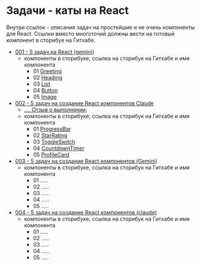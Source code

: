 # Задачи - каты на React

Внутри ссылок - описания задач на простейшие и не очень компоненты для React. Ссылки вместо многоточий должны вести на готовый компонент в сторибуе на Гитхабе.

- [001 - 5 задач на React (gemini)](001_katas/readme.md)
  - компоненты в сторибуке, ссылка на сторибук на Гитхабе и имя компонента
    - 01 [Greeting](https://kvisaz.github.io/react-game-components/storybook/index.html?path=/story/components-001-28-08-2024-react-katas-greeting--default-story)
    - 02 [Heading](https://kvisaz.github.io/react-game-components/storybook/index.html?path=/story/components-001-28-08-2024-react-katas-heading--default-story)
    - 03 [List](https://kvisaz.github.io/react-game-components/storybook/index.html?path=/story/components-001-28-08-2024-react-katas-list--default-story)
    - 04 [Button](https://kvisaz.github.io/react-game-components/storybook/index.html?path=/story/components-001-28-08-2024-react-katas-button--default-story)
    - 05 [Image](https://kvisaz.github.io/react-game-components/storybook/index.html?path=/story/components-001-28-08-2024-react-katas-image--default-story)
- [002 - 5 задач на создание React компонентов Claude](002_katas/readme.md)
  - [.... Отзыв о выполнении](002_katas/report.md);
  - компоненты в сторибуке, ссылка на сторибук на Гитхабе и имя компонента
    - 01 [ProgressBar](https://kvisaz.github.io/react-game-components/storybook/index.html?path=/story/components-002-29-08-2024-react-katas-progressbar--default)
    - 02 [StarRating](https://kvisaz.github.io/react-game-components/storybook/?path=/story/components-002-29-08-2024-react-katas-starrating--default)
    - 03 [ToggleSwitch](https://kvisaz.github.io/react-game-components/storybook/index.html?path=/story/components-002-29-08-2024-react-katas-toggleswitch--default)
    - 04 [CountdownTimer](https://kvisaz.github.io/react-game-components/storybook/index.html?path=/story/components-002-29-08-2024-react-katas-countdowntimer--default)
    - 05 [ProfileCard](https://kvisaz.github.io/react-game-components/storybook/index.html?path=/story/components-002-29-08-2024-react-katas-profilecard--default)
- [003 - 5 задач на создание React компонентов (Gemini)](003_katas/readme.md)
  - компоненты в сторибуке, ссылка на сторибук на Гитхабе и имя компонента
    - 01 .....
    - 02 .....
    - 03 .....
    - 04 .....
    - 05 .....
- [004 - 5 задач на создание React компонентов (claude)](004_katas/readme.md)
  - компоненты в сторибуке, ссылка на сторибук на Гитхабе и имя компонента
    - 01 .....
    - 02 .....
    - 03 .....
    - 04 .....
    - 05 .....
